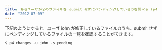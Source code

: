 ```yaml
---
title: あるユーザがどのファイルを submit せずにペンディングしているかを調べる (p4 changes)
date: "2012-07-09"
---
```


下記のようにすると、ユーザ john が修正しているファイルのうち、submit せずにペンディングしているファイルの一覧を確認することができます。

~~~
$ p4 changes -u john -s pending
~~~


